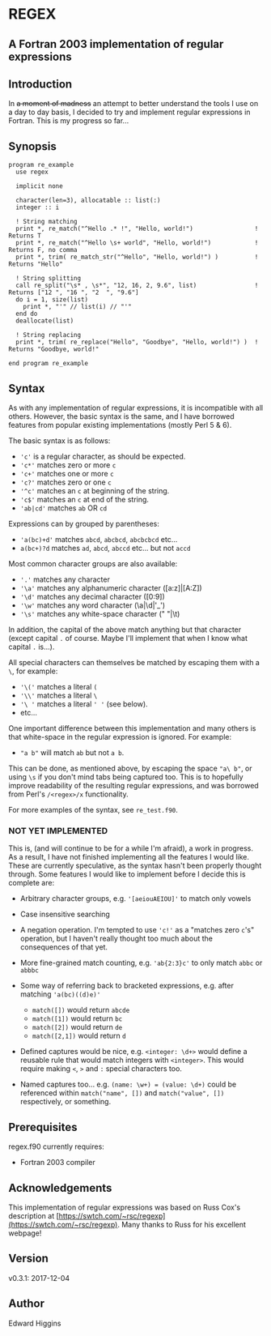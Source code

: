 # REGEX
## A Fortran 2003 implementation of regular expressions

## Introduction
In ~~a moment of madness~~ an attempt to better understand the tools I use on
a day to day basis, I decided to try and implement regular expressions in
Fortran. This is my progress so far...

## Synopsis

```Fortran
program re_example
  use regex

  implicit none

  character(len=3), allocatable :: list(:)
  integer :: i

  ! String matching
  print *, re_match("^Hello .* !", "Hello, world!")                 ! Returns T
  print *, re_match("^Hello \s+ world", "Hello, world!")            ! Returns F, no comma
  print *, trim( re_match_str("^Hello", "Hello, world!") )          ! Returns "Hello"

  ! String splitting
  call re_split("\s* , \s*", "12, 16, 2, 9.6", list)                ! Returns ["12 ", "16 ", "2  ", "9.6"]
  do i = 1, size(list)
    print *, "'" // list(i) // "'"
  end do
  deallocate(list)

  ! String replacing
  print *, trim( re_replace("Hello", "Goodbye", "Hello, world!") )  ! Returns "Goodbye, world!"

end program re_example
```

## Syntax

As with any implementation of regular expressions, it is incompatible with all
others. However, the basic syntax is the same, and I have borrowed features from
popular existing implementations (mostly Perl 5 & 6).

The basic syntax is as follows:

  * `'c'` is a regular character, as should be expected.
  * `'c*'` matches zero or more `c`
  * `'c+'` matches one or more `c`
  * `'c?'` matches  zero or one `c`
  * `'^c'` matches an `c` at beginning of the string.
  * `'c$'` matches an `c` at end of the string.
  * `'ab|cd'` matches `ab` OR `cd`

Expressions can by grouped by parentheses:

  * `'a(bc)+d'` matches `abcd`, `abcbcd`, `abcbcbcd` etc...
  * `a(bc+)?d` matches `ad`, `abcd`, `abccd` etc... but not `accd`

Most common character groups are also available:

  * `'.'` matches any character
  * `'\a'` matches any alphanumeric character ([a:z]|[A:Z])
  * `'\d'` matches any decimal character ([0:9])
  * `'\w'` matches any word character (\a|\d|'_')
  * `'\s'` matches any white-space character (" "|\t)

In addition, the capital of the above match anything but that character (except
capital `.` of course. Maybe I'll implement that when I know what capital `.`
is...).  

All special characters can themselves be matched by escaping them with a `\`,
for example:

  * `'\('` matches a literal `(` 
  * `'\\'` matches a literal `\`
  * `'\ '` matches a literal `' '` (see below).
  * etc...

One important difference between this implementation and many others is that
white-space in the regular expression is ignored. For example:

 * `"a b"` will match `ab` but not `a b`. 

This can be done, as mentioned above, by escaping the space `"a\ b"`, or using
`\s` if you don't mind tabs being captured too. This is to hopefully improve
readability of the resulting regular expressions, and was borrowed from Perl's
`/<regex>/x` functionality.

For more examples of the syntax, see `re_test.f90`.

### NOT YET IMPLEMENTED
This is, (and will continue to be for a while I'm afraid), a work in progress.
As a result, I have not finished implementing all the features I would like. These are currently speculative, as the syntax hasn't been properly thought through.
Some features I would like to implement before I decide this is complete are:

  * Arbitrary character groups, e.g. `'[aeiouAEIOU]'` to match only vowels
  * Case insensitive searching
  * A negation operation. I'm tempted to use `'c!'` as a "matches zero `c`'s"
    operation, but I haven't really thought too much about the consequences of
    that yet.
  * More fine-grained match counting, e.g. `'ab{2:3}c'` to only match `abbc` or `abbbc`

  * Some way of referring back to bracketed expressions, e.g. after matching `'a(bc)((d)e)'`
      * `match([])` would return `abcde`
      * `match([1])` would return `bc`
      * `match([2])` would return `de`
      * `match([2,1])` would return `d`

   * Defined captures would be nice, e.g. `<integer: \d+>` would define a reusable rule that would match integers with `<integer>`. This would require making `<`, `>` and `:` special characters too.

   * Named captures too... e.g. `(name: \w+) = (value: \d+)` could be referenced within `match("name", [])` and `match("value", [])` respectively, or something. 


## Prerequisites
regex.f90 currently requires:

  * Fortran 2003 compiler

## Acknowledgements

This implementation of regular expressions was based on Russ Cox's description
at [https://swtch.com/~rsc/regexp](https://swtch.com/~rsc/regexp). Many thanks
to Russ for his excellent webpage!


## Version
v0.3.1: 2017-12-04

## Author
Edward Higgins
